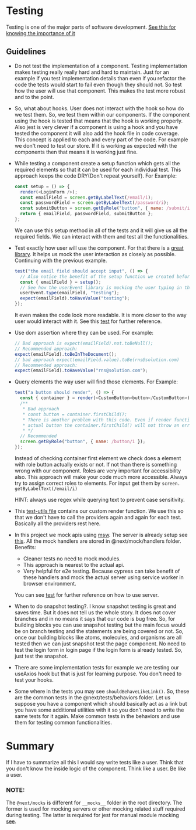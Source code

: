 # Testing

Testing is one of the major parts of software development. [See this for knowing the importance of it](https://testingjavascript.com/)

## Guidelines

- Do not test the implementation of a component. Testing implementation makes testing really really hard and hard to maintain. Just for an example
  if you test implementation details than even if you refactor the code the tests would start to fail even though they should not. So test how the
  user will use that component. This makes the test more robust and to the point.
- So, what about hooks. User does not interact with the hook so how do we test them. So, we test them within our components. If the component using the hook
  is tested that means that the hook is working properly. Also jest is very clever if a component is using a hook and you have tested the component
  it will also add the hook file in code coverage. This concept is applied to each and every part of the code. For example we don't need to test our store. If
  it is working as expected with the components then that means it is working just fine.
- While testing a component create a setup function which gets all the required elements so that it can be used for each individual test. This approach keeps
  the code DRY(Don't repeat yourself). For Example:

  ```javascript
  const setup = () => {
    render(<LoginForm />);
    const emailField = screen.getByLabelText(/email/i);
    const passwordField = screen.getByLabelText(/password/i);
    const submitButton = screen.getByRole("button", { name: /submit/i });
    return { emailField, passwordField, submitButton };
  };
  ```

  We can use this setup method in all of the tests and it will give us all the required fields. We can interact with them and test all the functionalities.

- Test exactly how user will use the component. For that there is a [great library](https://testing-library.com/docs/ecosystem-user-event/). It helps us mock the user interaction as closely as possible. Continuing with the previous example.

  ```javascript
  test("the email field should accept input", () => {
    // Also notice the benefit of the setup function we created before.
    const { emailField } = setup();
    // See how the userEvent library is mocking the user typing in the field
    userEvent.type(emailField, "testing");
    expect(emailField).toHaveValue("testing");
  });
  ```

  It even makes the code look more readable. It is more closer to the way user would interact with it.
  See this [test](../@next/components/organisms/forms/login-form/login-form.test.tsx)
  for further reference.

- Use dom assertion where they can be used. For example:

  ```javascript
  // Bad approach is expect(emailField).not.toBeNull();
  // Recommended approach:
  expect(emailField).toBeInTheDocument();
  // bad approach expect(emailField.value).toBe(rns@solution.com)
  // Recommended approach:
  expect(emailField).toHaveValue("rns@solution.com");
  ```

- Query elements the way user will find those elements. For Example:

  ```javascript
  test("a button should render", () => {
    const { container } = render(<CustomButton>button</CustomButton>);
    /**
     * Bad approach
     * const button = container.firstChild();
     * There is another problem with this code. Even if render function does not render a
     * actual button the container.firstChild() will not throw an error.
     * */
    // Recommended
    screen.getByRole("button", { name: /button/i });
  });
  ```

  Instead of checking container first element we check does a element with role button actually exists or not. If not than there is something wrong with our component. Roles are very important for accessibility also. This approach will make your code much more accessible. Always try to assign correct roles to elements. For input get them by `screen. getByLabelText(/email/i)`

  HINT: always use regex while querying text to prevent case sensitivity.

- This [test-utils file](../@next/utils/test.utils.tsx) contains our custom render function. We use this so that we don't have to call the providers again and again for each test. Basically all the providers rest here.

- In this project we mock apis using [msw](https://mswjs.io/). The server is already setup see [this](../@next/mocks/server.mock.ts). All the mock handlers are stored in @next/mock/handlers folder. Benefits:

  - Cleaner tests no need to mock modules.
  - This approach is nearest to the actual api.
  - Very helpful for e2e testing. Because cypress can take benefit of these handlers and mock the actual server using service worker in browser environment.

  You can see [test](../@next/components/organisms/forms/login-form/login-form.test.tsx) for further reference on how to use server.

- When to do snapshot testing?. I know snapshot testing is great and saves time. But it does not tell us the whole story. It does not cover branches and in no means it says that our code is bug free. So, for building blocks you can use snapshot testing but the main focus would be on branch testing and the statements are being covered or not. So, once our building blocks like atoms, molecules, and organisms are all tested then we can just snapshot test the page component. No need to test the login form in login page if the login form is already tested. So, just test the snapshot.

- There are some implementation tests for example we are testing our useAxios hook but that is just for learning purpose. You don't need to test your hooks.

- Some where in the tests you may see `shouldBehaveLikeLink()`. So, these are the common tests in the @next/tests/behaviors folder. Let us suppose you have a component which should basically act as a link but you have some additional utilities with it so you don't need to write the same tests for it again. Make common tests in the behaviors and use them for testing common functionalities.

# Summary

If I have to summarize all this I would say write tests like a user. Think that you don't know the inside logic of the component. Think like a user. Be like a user.

### NOTE:

The `@next/mocks` is different for `__mocks__` folder in the root directory. The former is used for mocking servers or other mocking related stuff required during testing. The latter is required for jest for manual module mocking [see](https://jestjs.io/docs/manual-mocks).
